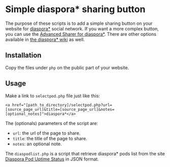 # Simple diaspora* sharing button

The purpose of these scripts is to add a simple sharing button on your
website for [diaspora*](https://diasporafoundation.org/) social network. If you want a more complex button,
you can use the [Advanced Sharer for diaspora*](http://sharetodiaspora.github.io/about/).  There are other options available in [the diaspora* wiki](https://wiki.diasporafoundation.org/Tools_to_use_with_Diaspora) as well.

## Installation

Copy the files under `php` on the public part of your website.

## Usage

Make a link to `selectpod.php` file just like this:

```
<a href="[path_to_directory]/selectpod.php?url=[source_page_url]&title=[source_page_url]&notes=[optional_notes]">diaspora*</a>
```

The (optionals) parameters of the script are:

 * `url`: the url of the page to share.
 * `title`: the title of the page to share.
 * `notes`: an optional note.

The `diaspodlist.php` is a script that retrieve diaspora* pods list
from the site [Diaspora Pod Uptime Status](http://podupti.me/) in JSON
format.
